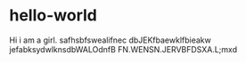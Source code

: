 # hello-world
Hi
i am a girl.
safhsbfswealifnec
dbJEKfbaewklfbieakw
jefabksydwlknsdbWALOdnfB
FN.WENSN.JERVBFDSXA.L;mxd
